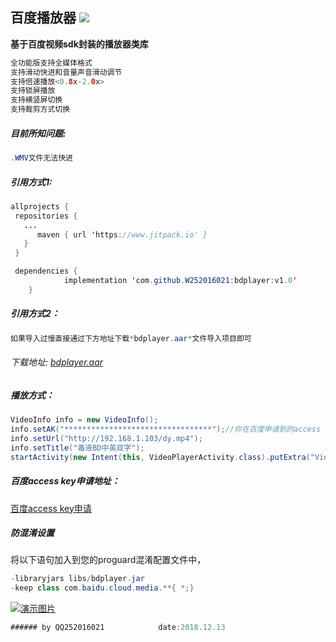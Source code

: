 
**百度播放器**   [![](https://www.jitpack.io/v/W252016021/bdplayer.svg)](https://www.jitpack.io/#W252016021/bdplayer)
-
**基于百度视频sdk封装的播放器类库**
```java
全功能版支持全媒体格式
支持滑动快进和音量声音滑动调节
支持倍速播放<0.8x-2.0x>
支持锁屏播放
支持横竖屏切换
支持裁剪方式切换
```
##### 目前所知问题:
```java
.WMV文件无法快进
```
##### 引用方式1:

```java
allprojects {
 repositories {
   ...
      maven { url 'https://www.jitpack.io' }
   }
 }
```

```java
 dependencies {
	        implementation 'com.github.W252016021:bdplayer:v1.0'
	}
```
##### 引用方式2：
```java
如果导入过慢直接通过下方地址下载*bdplayer.aar*文件导入项目即可
```
###### 下载地址: [bdplayer.aar](https://www.lanzous.com/b521906/"bdplayer.aar")
##### 播放方式：

```java
VideoInfo info = new VideoInfo();
info.setAK("*********************************");//你在百度申请到的access key,无效ak可能导致无法播放
info.setUrl("http://192.168.1.103/dy.mp4");
info.setTitle("毒液BD中英双字");
startActivity(new Intent(this, VideoPlayerActivity.class).putExtra("VideoInfo", info));
```
##### 百度access key申请地址：
[百度access key申请](https://console.bce.baidu.com/iam/#/iam/accesslist "百度access key申请")

##### 防混淆设置
将以下语句加入到您的proguard混淆配置文件中，

```java
-libraryjars libs/bdplayer.jar
-keep class com.baidu.cloud.media.**{ *;}
```
[![演示图片](https://raw.githubusercontent.com/W252016021/bdplayer/master/%E6%BC%94%E7%A4%BA%E5%9B%BE%E7%89%87.png "演示图片")](https://raw.githubusercontent.com/W252016021/bdplayer/master/%E6%BC%94%E7%A4%BA%E5%9B%BE%E7%89%87.png "演示图片")
```java
###### by QQ252016021            date:2018.12.13
```
